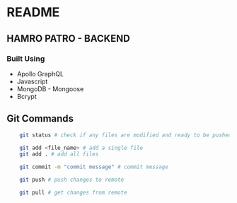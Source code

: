 # README

## HAMRO PATRO - BACKEND

### Built Using

- Apollo GraphQL
- Javascript
- MongoDB - Mongoose
- Bcrypt

## Git Commands

```bash
    git status # check if any files are modified and ready to be pushed
```

```bash
    git add <file_name> # add a single file
    git add . # add all files
```

```bash
    git commit -m "commit message" # commit message
```

```bash
    git push # push changes to remote
```

```bash
    git pull # get changes from remote
```
